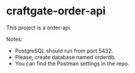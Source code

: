 # craftgate-order-api
This project is a order-api.

Notes:

- PostgreSQL should run from port 5432.
- Please, create database named orderdb.
- You can find the Postman settings in the repo.
